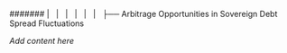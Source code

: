 ####### |   |   |   |   |   |   ├── Arbitrage Opportunities in Sovereign Debt Spread Fluctuations

*Add content here*